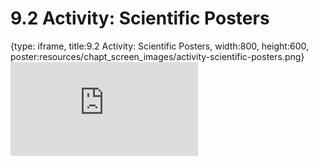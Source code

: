 # 9.2 Activity: Scientific Posters
 
{type: iframe, title:9.2 Activity: Scientific Posters, width:800, height:600, poster:resources/chapt_screen_images/activity-scientific-posters.png}
![](https://vgaysin1.github.io/CURE-MicrobialMysteries-test/activity-scientific-posters.html)
 

 
